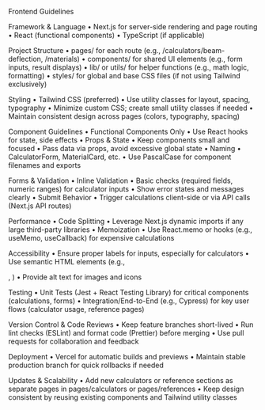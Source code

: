 Frontend Guidelines

Framework & Language
	•	Next.js for server-side rendering and page routing
	•	React (functional components)
	•	TypeScript (if applicable)

Project Structure
	•	pages/ for each route (e.g., /calculators/beam-deflection, /materials)
	•	components/ for shared UI elements (e.g., form inputs, result displays)
	•	lib/ or utils/ for helper functions (e.g., math logic, formatting)
	•	styles/ for global and base CSS files (if not using Tailwind exclusively)

Styling
	•	Tailwind CSS (preferred)
	•	Use utility classes for layout, spacing, typography
	•	Minimize custom CSS; create small utility classes if needed
	•	Maintain consistent design across pages (colors, typography, spacing)

Component Guidelines
	•	Functional Components Only
	•	Use React hooks for state, side effects
	•	Props & State
	•	Keep components small and focused
	•	Pass data via props, avoid excessive global state
	•	Naming
	•	CalculatorForm, MaterialCard, etc.
	•	Use PascalCase for component filenames and exports

Forms & Validation
	•	Inline Validation
	•	Basic checks (required fields, numeric ranges) for calculator inputs
	•	Show error states and messages clearly
	•	Submit Behavior
	•	Trigger calculations client-side or via API calls (Next.js API routes)

Performance
	•	Code Splitting
	•	Leverage Next.js dynamic imports if any large third-party libraries
	•	Memoization
	•	Use React.memo or hooks (e.g., useMemo, useCallback) for expensive calculations

Accessibility
	•	Ensure proper labels for inputs, especially for calculators
	•	Use semantic HTML elements (e.g., <form>, <label>)
	•	Provide alt text for images and icons

Testing
	•	Unit Tests (Jest + React Testing Library) for critical components (calculations, forms)
	•	Integration/End-to-End (e.g., Cypress) for key user flows (calculator usage, reference pages)

Version Control & Code Reviews
	•	Keep feature branches short-lived
	•	Run lint checks (ESLint) and format code (Prettier) before merging
	•	Use pull requests for collaboration and feedback

Deployment
	•	Vercel for automatic builds and previews
	•	Maintain stable production branch for quick rollbacks if needed

Updates & Scalability
	•	Add new calculators or reference sections as separate pages in pages/calculators or pages/references
	•	Keep design consistent by reusing existing components and Tailwind utility classes